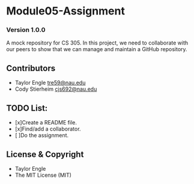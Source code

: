# Module05-Assignment
### Version 1.0.0
A mock repository for CS 305.
In this project, we need to collaborate with our peers to show that we can manage and maintain a GitHub repository.

## Contributors
- Taylor Engle tre59@nau.edu
- Cody Stierheim cjs692@nau.edu

## TODO List:
- [x]Create a README file.
- [x]Find/add a collaborator.
- [ ]Do the assignment.

## License & Copyright
- Taylor Engle
- The MIT License (MIT)



